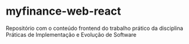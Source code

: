 # myfinance-web-react
Repositório com o conteúdo frontend do trabalho prático da disciplina Práticas de Implementação e Evolução de Software
